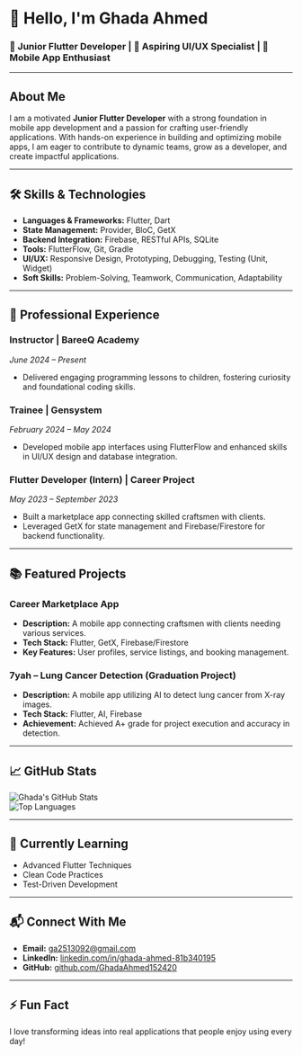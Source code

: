 # 👋 Hello, I'm Ghada Ahmed  

### 🌟 Junior Flutter Developer | 🎨 Aspiring UI/UX Specialist | 📱 Mobile App Enthusiast  

---

## About Me  

I am a motivated **Junior Flutter Developer** with a strong foundation in mobile app development and a passion for crafting user-friendly applications. With hands-on experience in building and optimizing mobile apps, I am eager to contribute to dynamic teams, grow as a developer, and create impactful applications.  

---

## 🛠 Skills & Technologies  

- **Languages & Frameworks:** Flutter, Dart  
- **State Management:** Provider, BloC, GetX  
- **Backend Integration:** Firebase, RESTful APIs, SQLite  
- **Tools:** FlutterFlow, Git, Gradle  
- **UI/UX:** Responsive Design, Prototyping, Debugging, Testing (Unit, Widget)  
- **Soft Skills:** Problem-Solving, Teamwork, Communication, Adaptability  

---

## 💼 Professional Experience  

### Instructor | BareeQ Academy  
*June 2024 – Present*  
- Delivered engaging programming lessons to children, fostering curiosity and foundational coding skills.  

### Trainee | Gensystem  
*February 2024 – May 2024*  
- Developed mobile app interfaces using FlutterFlow and enhanced skills in UI/UX design and database integration.  

### Flutter Developer (Intern) | Career Project  
*May 2023 – September 2023*  
- Built a marketplace app connecting skilled craftsmen with clients.  
- Leveraged GetX for state management and Firebase/Firestore for backend functionality.  

---

## 📚 Featured Projects  

### Career Marketplace App  
- **Description:** A mobile app connecting craftsmen with clients needing various services.  
- **Tech Stack:** Flutter, GetX, Firebase/Firestore  
- **Key Features:** User profiles, service listings, and booking management.  

### 7yah – Lung Cancer Detection (Graduation Project)  
- **Description:** A mobile app utilizing AI to detect lung cancer from X-ray images.  
- **Tech Stack:** Flutter, AI, Firebase  
- **Achievement:** Achieved A+ grade for project execution and accuracy in detection.  

---

## 📈 GitHub Stats  

![Ghada's GitHub Stats](https://github-readme-stats.vercel.app/api?username=GhadaAhmed152420&show_icons=true&theme=radical)  
![Top Languages](https://github-readme-stats.vercel.app/api/top-langs/?username=GhadaAhmed152420&layout=compact&theme=radical)  

---

## 🌱 Currently Learning  

- Advanced Flutter Techniques  
- Clean Code Practices  
- Test-Driven Development  

---

## 📬 Connect With Me  

- **Email:** [ga2513092@gmail.com](mailto:ga2513092@gmail.com)  
- **LinkedIn:** [linkedin.com/in/ghada-ahmed-81b340195](https://www.linkedin.com/in/ghada-ahmed-81b340195)  
- **GitHub:** [github.com/GhadaAhmed152420](https://github.com/GhadaAhmed152420)  

---

## ⚡ Fun Fact  

I love transforming ideas into real applications that people enjoy using every day!  
